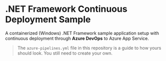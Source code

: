 # .NET Framework Continuous Deployment Sample
A containerized (Windows) .NET Framework sample application setup with continuous deployment through **Azure DevOps** to Azure App Service. 

> The `azure-pipelines.yml` file in this repository is a guide to how yours should look.  You still need to create your own.
